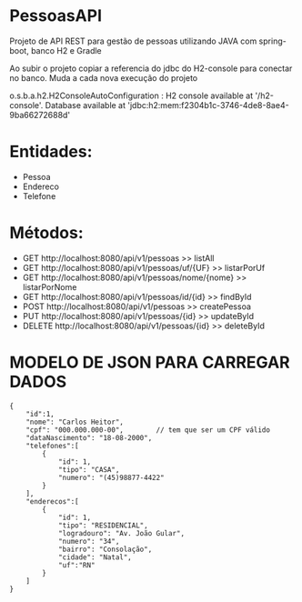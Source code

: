 # PessoasAPI

Projeto de API REST para gestão de pessoas utilizando JAVA com spring-boot, banco H2 e Gradle

Ao subir o projeto copiar a referencia do jdbc do H2-console para conectar no banco. Muda a cada nova execução do projeto

o.s.b.a.h2.H2ConsoleAutoConfiguration    : H2 console available at '/h2-console'. Database available at 'jdbc:h2:mem:f2304b1c-3746-4de8-8ae4-9ba66272688d'

# Entidades:

* Pessoa
* Endereco
* Telefone


# Métodos:

* GET http://localhost:8080/api/v1/pessoas             >> listAll
* GET http://localhost:8080/api/v1/pessoas/uf/{UF}     >> listarPorUf
* GET http://localhost:8080/api/v1/pessoas/nome/{nome} >> listarPorNome
* GET http://localhost:8080/api/v1/pessoas/id/{id}     >> findById
* POST http://localhost:8080/api/v1/pessoas            >> createPessoa
* PUT http://localhost:8080/api/v1/pessoas/{id}        >> updateById
* DELETE http://localhost:8080/api/v1/pessoas/{id}     >> deleteById

# MODELO DE JSON PARA CARREGAR DADOS

    {
        "id":1,
        "nome": "Carlos Heitor",
        "cpf": "000.000.000-00",        // tem que ser um CPF válido
        "dataNascimento": "18-08-2000",
        "telefones":[
            {
                "id": 1,
                "tipo": "CASA",
                "numero": "(45)98877-4422"
            }
        ],
        "enderecos":[
            {
                "id": 1,
                "tipo": "RESIDENCIAL",
                "logradouro": "Av. João Gular",
                "numero": "34",
                "bairro": "Consolação",                
                "cidade": "Natal",
                "uf":"RN"           
            }
        ]
    }
